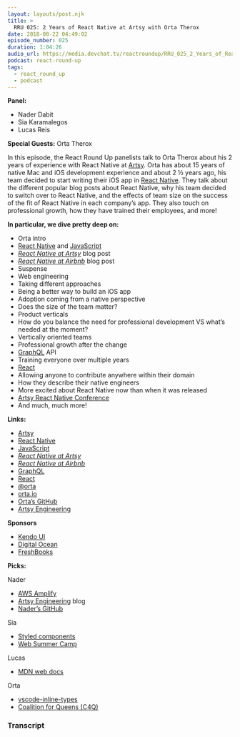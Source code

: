 ```yaml
---
layout: layouts/post.njk
title: >
  RRU 025: 2 Years of React Native at Artsy with Orta Therox
date: 2018-08-22 04:49:02
episode_number: 025
duration: 1:04:26
audio_url: https://media.devchat.tv/reactroundup/RRU_025_2_Years_of_React_Native_at_Artsy_with_Orta_Therox.mp3
podcast: react-round-up
tags:
  - react_round_up
  - podcast
---
```


**Panel:**

- Nader Dabit
- Sia Karamalegos
- Lucas Reis

**Special Guests:** Orta Therox

In this episode, the React Round Up panelists talk to Orta Therox about his 2 years of experience with React Native at [Artsy](https://www.artsy.net/). Orta has about 15 years of native Mac and iOS development experience and about 2 ½ years ago, his team decided to start writing their iOS app in [React Native](https://facebook.github.io/react-native/). They talk about the different popular blog posts about React Native, why his team decided to switch over to React Native, and the effects of team size on the success of the fit of React Native in each company’s app. They also touch on professional growth, how they have trained their employees, and more!

**In particular, we dive pretty deep on:**

- Orta intro
- [React Native](https://facebook.github.io/react-native/) and [JavaScript](https://www.javascript.com/)
- [_React Native at Artsy_](https://artsy.github.io/series/react-native-at-artsy/) blog post
- [_React Native at Airbnb_](https://medium.com/airbnb-engineering/react-native-at-airbnb-f95aa460be1c) blog post
- Suspense
- Web engineering
- Taking different approaches
- Being a better way to build an iOS app
- Adoption coming from a native perspective
- Does the size of the team matter?
- Product verticals
- How do you balance the need for professional development VS what’s needed at the moment?
- Vertically oriented teams
- Professional growth after the change
- [GraphQL](https://graphql.org/) API
- Training everyone over multiple years
- [React](https://reactjs.org/)
- Allowing anyone to contribute anywhere within their domain
- How they describe their native engineers
- More excited about React Native now than when it was released
- [Artsy React Native Conference](https://artsy.github.io/artsy-x-react-native.html)
- And much, much more!

**Links:**

- [Artsy](https://www.artsy.net/)
- [React Native](https://facebook.github.io/react-native/)
- [JavaScript](https://www.javascript.com/)
- [_React Native at Artsy_](https://artsy.github.io/series/react-native-at-artsy/)
- [_React Native at Airbnb_](https://medium.com/airbnb-engineering/react-native-at-airbnb-f95aa460be1c)
- [GraphQL](https://graphql.org/)
- [React](https://reactjs.org/)
- [@orta](https://twitter.com/orta?ref_src=twsrc%255Egoogle%257Ctwcamp%255Eserp%257Ctwgr%255Eauthor)
- [orta.io](https://orta.io/)
- [Orta’s GitHub](https://github.com/orta)
- [Artsy Engineering](https://artsy.github.io/)

**Sponsors**

- [Kendo UI](https://www.telerik.com/kendo-angular-ui/?utm_medium=cpm&utm_source=adventuresinng&utm_campaign=dt-kendo-ang2-nov16&utm_content=audio)
- [Digital Ocean](https://www.digitalocean.com/)
- [FreshBooks](https://www.freshbooks.com/invoice?ref=11731&utm_source=pbm&utm_medium=affiliate-program&utm_influencer=419364&utm_campaign=podcast-influencers)

**Picks:**

Nader

- [AWS Amplify](https://aws-amplify.github.io/amplify-js/index.html)
- [Artsy Engineering](https://artsy.github.io/) blog
- [Nader’s GitHub](https://github.com/dabit3?tab=repositories)

Sia

- [Styled components](https://www.styled-components.com/)
- [Web Summer Camp](https://2018.websummercamp.com/)

Lucas

- [MDN web docs](https://developer.mozilla.org/en-US/)

Orta

- [vscode-inline-types](https://github.com/sokra/vscode-inline-types)
- [Coalition for Queens (C4Q)](https://www.c4q.nyc/)

### Transcript

